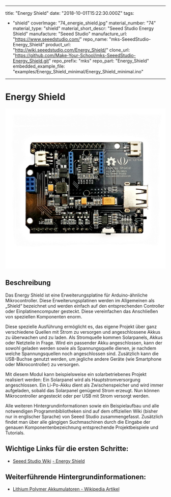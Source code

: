 
---
title: "Energy Shield"
date: "2018-10-01T15:22:30.000Z"
tags: 
  - "shield"
coverImage: "74_energie_shield.jpg"
material_number: "74"
material_type: "shield"
material_short_descr: "Seeed Studio Energy Shield"
manufacture: "Seeed Studio"
manufacture_url: "https://www.seeedstudio.com/"
repo_name: "mks-SeeedStudio-Energy_Shield"
product_url: "http://wiki.seeedstudio.com/Energy_Shield/"
clone_url: "https://github.com/Make-Your-School/mks-SeeedStudio-Energy_Shield.git"
repo_prefix: "mks"
repo_part: "Energy_Shield"
embedded_example_file: "examples/Energy_Shield_minimal/Energy_Shield_minimal.ino"
---


# Energy Shield

![Energy Shield](74_energie_shield.jpg)

## Beschreibung
Das Energy Shield ist eine Erweiterungsplatine für Arduino-ähnliche Mikrocontroller. Diese Erweiterungsplatinen werden im Allgemeinen als „Shield“ bezeichnet und werden einfach auf den entsprechenden Controller oder Einplatinencomputer gesteckt. Diese vereinfachen das Anschließen von speziellen Komponenten enorm.

Diese spezielle Ausführung ermöglicht es, das eigene Projekt über ganz verschiedene Quellen mit Strom zu versorgen und angeschlossene Akkus zu überwachen und zu laden. Als Stromquelle kommen Solarpanels, Akkus oder Netzteile in Frage. Wird ein passender Akku angeschlossen, kann der sowohl geladen werden sowie als Spannungsquelle dienen, je nachdem welche Spannungsquellen noch angeschlossen sind. Zusätzlich kann die USB-Buchse genutzt werden, um jegliche andere Geräte (wie Smartphone oder Mikrocontroller) zu versorgen.

Mit diesem Modul kann beispielsweise ein solarbetriebenes Projekt realisiert werden: Ein Solarpanel wird als Hauptstromversorgung angeschlossen. Ein Li-Po-Akku dient als Zwischenspeicher und wird immer aufgeladen, sobald das Solarpanel genügend Strom erzeugt. Nun können Mikrocontroller angesteckt oder per USB mit Strom versorgt werden.

Alle weiteren Hintergrundinformationen sowie ein Beispielaufbau und alle notwendigen Programmbibliotheken sind auf dem offiziellen Wiki (bisher nur in englischer Sprache) von Seeed Studio zusammengefasst. Zusätzlich findet man über alle gängigen Suchmaschinen durch die Eingabe der genauen Komponentenbezeichnung entsprechende Projektbeispiele und Tutorials.



<!-- infolist -->

## Wichtige Links für die ersten Schritte:

- [Seeed Studio Wiki](http://wiki.seeedstudio.com/Energy_Shield/) [- Energy Shield](http://wiki.seeedstudio.com/Energy_Shield/)

## Weiterführende Hintergrundinformationen:

- [Lithium Polymer Akkumulatoren - Wikipedia Artikel](https://de.wikipedia.org/wiki/Lithium-Polymer-Akkumulator)

